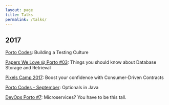 ```yaml
---
layout: page
title: Talks
permalink: /talks/
---
```


## 2017

[Porto Codes](https://speakerdeck.com/ordepdev/building-a-testing-culture): Building a Testing Culture
<script async class="speakerdeck-embed" data-id="0fe0a8544ae041798fd616555e3c1301" data-ratio="1.77777777777778" src="//speakerdeck.com/assets/embed.js"></script>

[Papers We Love @ Porto #03](https://speakerdeck.com/ordepdev/things-you-should-know-about-database-storage-and-retrieval): Things you should know about Database Storage and Retrieval
<script async class="speakerdeck-embed" data-id="cca1acb8b8924c4bba106e947c75a429" data-ratio="1.77777777777778" src="//speakerdeck.com/assets/embed.js"></script>

[Pixels Camp 2017](https://github.com/PixelsCamp/talks/blob/master/2017/consumer-driven-contracts_pedro-tavares.md): Boost your confidence with Consumer-Driven Contracts
<script async class="speakerdeck-embed" data-id="39647abb5f5c41acb20cdf8d650a6209" data-ratio="1.77777777777778" src="//speakerdeck.com/assets/embed.js"></script>

[Porto Codes - September](https://www.meetup.com/portocodes/events/242820154/): Optionals in Java
<script async class="speakerdeck-embed" data-id="102134ce6da44d59890f05bb15cf43f4" data-ratio="1.77777777777778" src="//speakerdeck.com/assets/embed.js"></script>

[DevOps Porto #7](https://www.meetup.com/portocodes/events/242820154/): Microservices? You have to be this tall.
<script async class="speakerdeck-embed" data-id="75a3f33615384337a19d5978f7de1142" data-ratio="1.77777777777778" src="//speakerdeck.com/assets/embed.js"></script>
